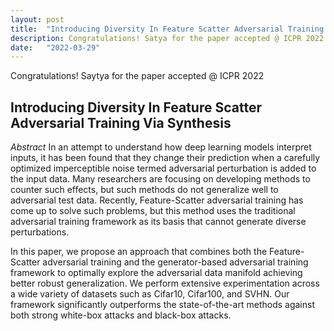 ```yaml
---
layout: post
title:  "Introducing Diversity In Feature Scatter Adversarial Training Via Synthesis accepted at ICPR 2022"
description: Congratulations! Satya for the paper accepted @ ICPR 2022
date:   "2022-03-29"
---
```


Congratulations! Saytya for the paper accepted @ ICPR 2022

## Introducing Diversity In Feature Scatter Adversarial Training Via Synthesis 
*Abstract*
In an attempt to understand how deep learning models
interpret inputs, it has been found that they change their
prediction when a carefully optimized imperceptible noise
termed adversarial perturbation is added to the input data.
Many researchers are focusing on developing methods to
counter such effects, but such methods do not generalize
well to adversarial test data. Recently, Feature-Scatter
adversarial training has come up to solve such problems,
but this method uses the traditional adversarial training
framework as its basis that cannot generate diverse
perturbations.

In this paper, we propose an approach that combines both
the Feature-Scatter adversarial training and the
generator-based adversarial training framework to optimally
explore the adversarial data manifold achieving better
robust generalization. We perform extensive experimentation
across a wide variety of datasets such as Cifar10,
Cifar100, and SVHN. Our framework significantly outperforms
the state-of-the-art methods against both strong white-box
attacks and black-box attacks. 

